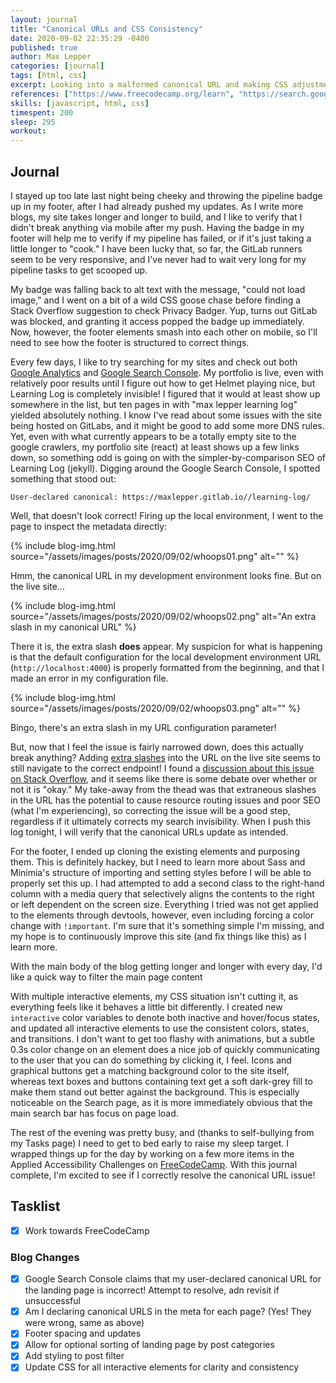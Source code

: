 ```yaml
---
layout: journal
title: "Canonical URLs and CSS Consistency"
date: 2020-09-02 22:35:29 -0400
published: true
author: Max Lepper
categories: [journal]
tags: [html, css]
excerpt: Looking into a malformed canonical URL and making CSS adjustments to the footer and interactive elements.
references: ["https://www.freecodecamp.org/learn", "https://search.google.com/search-console/about", "https://marketingplatform.google.com/about/analytics/", "https://stackoverflow.com/questions/10161177/url-with-multiple-forward-slashes-does-it-break-anything"]
skills: [javascript, html, css]
timespent: 200
sleep: 295
workout: 
---
```


## Journal

I stayed up too late last night being cheeky and throwing the pipeline badge up in my footer, after I had already pushed my updates. As I write more blogs, my site takes longer and longer to build, and I like to verify that I didn't break anything via mobile after my push. Having the badge in my footer will help me to verify if my pipeline has failed, or if it's just taking a little longer to "cook." I have been lucky that, so far, the GitLab runners seem to be very responsive, and I've never had to wait very long for my pipeline tasks to get scooped up.

My badge was falling back to alt text with the message, "could not load image," and I went on a bit of a wild CSS goose chase before finding a Stack Overflow suggestion to check Privacy Badger. Yup, turns out GitLab was blocked, and granting it access popped the badge up immediately. Now, however, the footer elements smash into each other on mobile, so I'll need to see how the footer is structured to correct things.

Every few days, I like to try searching for my sites and check out both [Google Analytics]({{page.references[2]}}) and [Google Search Console]({{page.references[1]}}). My portfolio is live, even with relatively poor results until I figure out how to get Helmet playing nice, but Learning Log is completely invisible! I figured that it would at least show up somewhere in the list, but ten pages in with "max lepper learning log" yielded absolutely nothing. I know I've read about some issues with the site being hosted on GitLabs, and it might be good to add some more DNS rules. Yet, even with what currently appears to be a totally empty site to the google crawlers, my portfolio site (react) at least shows up a few links down, so something odd is going on with the simpler-by-comparison SEO of Learning Log (jekyll). Digging around the Google Search Console, I spotted something that stood out:

`User-declared canonical: https://maxlepper.gitlab.io//learning-log/`

Well, that doesn't look correct! Firing up the local environment, I went to the page to inspect the metadata directly:

{% include blog-img.html source="/assets/images/posts/2020/09/02/whoops01.png" alt="" %}

Hmm, the canonical URL in my development environment looks fine. But on the live site...

{% include blog-img.html source="/assets/images/posts/2020/09/02/whoops02.png" alt="An extra slash in my canonical URL" %}

There it is, the extra slash **does** appear. My suspicion for what is happening is that the default configuration for the local development environment URL (`http://localhost:4000`) is properly formatted from the beginning, and that I made an error in my configuration file.

{% include blog-img.html source="/assets/images/posts/2020/09/02/whoops03.png" alt="" %}

Bingo, there's an extra slash in my URL configuration parameter!

But, now that I feel the issue is fairly narrowed down, does this actually break anything? Adding [extra slashes](https://maxlepper.gitlab.io////learning-log///////skills/html//) into the URL on the live site seems to still navigate to the correct endpoint! I found a [discussion about this issue on Stack Overflow]({{page.references[3]}}), and it seems like there is some debate over whether or not it is "okay." My take-away from the thead was that extraneous slashes in the URL has the potential to cause resource routing issues and poor SEO (what I'm experiencing), so correcting the issue will be a good step, regardless if it ultimately corrects my search invisibility. When I push this log tonight, I will verify that the canonical URLs update as intended.

For the footer, I ended up cloning the existing elements and purposing them. This is definitely hackey, but I need to learn more about Sass and Minimia's structure of importing and setting styles before I will be able to properly set this up. I had attempted to add a second class to the right-hand column with a media query that selectively aligns the contents to the right or left dependent on the screen size. Everything I tried was not get applied to the elements through devtools, however, even including forcing a color change with `!important`. I'm sure that it's something simple I'm missing, and my hope is to continuously improve this site (and fix things like this) as I learn more.

With the main body of the blog getting longer and longer with every day, I'd like a quick way to filter the main page content

With multiple interactive elements, my CSS situation isn't cutting it, as everything feels like it behaves a little bit differently. I created new `interactive` color variables to denote both inactive and hover/focus states, and updated all interactive elements to use the consistent colors, states, and transitions. I don't want to get too flashy with animations, but a subtle 0.3s color change on an element does a nice job of quickly communicating to the user that you can do something by clicking it, I feel. Icons and graphical buttons get a matching background color to the site itself, whereas text boxes and buttons containing text get a soft dark-grey fill to make them stand out better against the background. This is especially noticeable on the Search page, as it is more immediately obvious that the main search bar has focus on page load.

The rest of the evening was pretty busy, and (thanks to self-bullying from my Tasks page) I need to get to bed early to raise my sleep target. I wrapped things up for the day by working on a few more items in the Applied Accessibility Challenges on [FreeCodeCamp]({{page.references[0]}}). With this journal complete, I'm excited to see if I correctly resolve the canonical URL issue!

## Tasklist

- [x] Work towards FreeCodeCamp

### Blog Changes
- [x] Google Search Console claims that my user-declared canonical URL for the landing page is incorrect! Attempt to resolve, adn revisit if unsuccessful
- [x] Am I declaring canonical URLS in the meta for each page? (Yes! They were wrong, same as above)
- [x] Footer spacing and updates
- [x] Allow for optional sorting of landing page by post categories
- [x] Add styling to post filter
- [x] Update CSS for all interactive elements for clarity and consistency